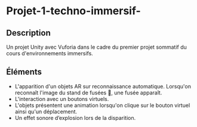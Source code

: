 # Projet-1-techno-immersif-

## Description
Un projet Unity avec Vuforia dans le cadre du premier projet sommatif du cours d'environnements immersifs.

## Éléments
- L'apparition d'un objets AR sur reconnaissance automatique. Lorsqu'on reconnaît l'image du stand de fusées 🚀, une fusée apparaît.
- L'interaction avec un boutons virtuels.
- L'objets présentent une animation lorsqu'on clique sur le bouton virtuel ainsi qu'un déplacement.
- Un effet sonore d’explosion lors de la disparition.
